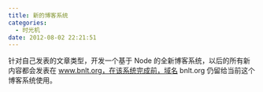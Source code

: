 ```yaml
---
title: 新的博客系统
categories:
  - 时光机
date: 2012-08-02 22:21:51
---
```


针对自己发表的文章类型，开发一个基于 Node 的全新博客系统，以后的所有新内容都会发表在 www.bnlt.org，在该系统完成前，域名 bnlt.org 仍留给当前这个博客系统使用。
